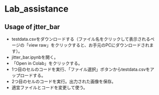 # Lab_assistance

## Usage of jtter_bar
- testdata.csvをダウンロードする（ファイル名をクリックして表示されるページの「view raw」をクリックすると、お手元のPCにダウンロードされます）。
- jitter_bar.ipynbを開く。
- 「Open in Colab」をクリックする。
- 1つ目のセルのコードを実行、「ファイル選択」ボタンからtestdata.csvをアップロードする。
- 2つ目のセルのコードを実行。出力された画像を保存。
- 適宜ファイルとコードを変更して使う。
